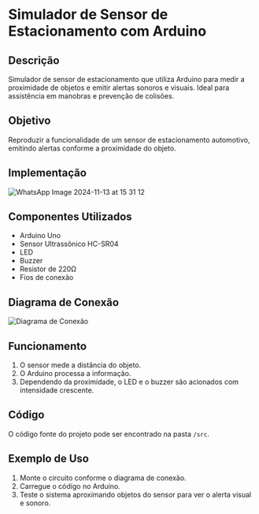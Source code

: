 # Simulador de Sensor de Estacionamento com Arduino

## Descrição
Simulador de sensor de estacionamento que utiliza Arduino para medir a proximidade de objetos e emitir alertas sonoros e visuais. Ideal para assistência em manobras e prevenção de colisões.

## Objetivo
Reproduzir a funcionalidade de um sensor de estacionamento automotivo, emitindo alertas conforme a proximidade do objeto.

## Implementação 

![WhatsApp Image 2024-11-13 at 15 31 12](https://github.com/user-attachments/assets/f3e5671a-60d6-40c4-946c-c32b3d217efe)

## Componentes Utilizados
- Arduino Uno
- Sensor Ultrassônico HC-SR04
- LED
- Buzzer
- Resistor de 220Ω
- Fios de conexão

## Diagrama de Conexão
![Diagrama de Conexão](images/diagrama_conexao.png)

## Funcionamento
1. O sensor mede a distância do objeto.
2. O Arduino processa a informação.
3. Dependendo da proximidade, o LED e o buzzer são acionados com intensidade crescente.

## Código
O código fonte do projeto pode ser encontrado na pasta `/src`.

## Exemplo de Uso
1. Monte o circuito conforme o diagrama de conexão.
2. Carregue o código no Arduino.
3. Teste o sistema aproximando objetos do sensor para ver o alerta visual e sonoro.

